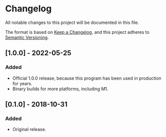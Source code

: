 # Changelog

All notable changes to this project will be documented in this file.

The format is based on [Keep a Changelog](https://keepachangelog.com/en/1.0.0/),
and this project adheres to [Semantic Versioning](https://semver.org/spec/v2.0.0.html).

## [1.0.0] - 2022-05-25

### Added

- Official 1.0.0 release, because this program has been used in production for years.
- Binary builds for more platforms, including M1.

## [0.1.0] - 2018-10-31

### Added

- Original release.
